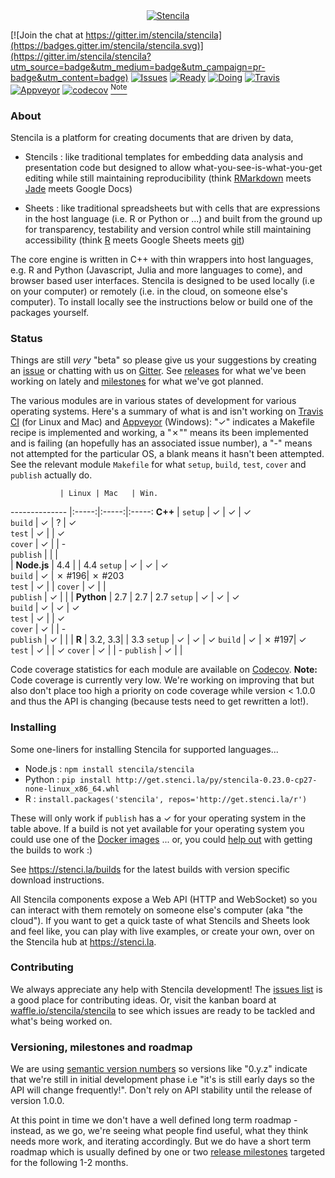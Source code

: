 <div align="center">
	<a href="https://stenci.la/about">
		<img src="http://static.stenci.la/img/logo-name-tagline-500.png" alt="Stencila" style="max-width:200px">
	</a>
</div>

[![Join the chat at https://gitter.im/stencila/stencila](https://badges.gitter.im/stencila/stencila.svg)](https://gitter.im/stencila/stencila?utm_source=badge&utm_medium=badge&utm_campaign=pr-badge&utm_content=badge)
[![Issues](https://img.shields.io/github/issues-raw/badges/shields.svg)](http://waffle.io/stencila/stencila)
[![Ready](https://badge.waffle.io/stencila/stencila.svg?label=1+-+Ready&title=ready)](http://waffle.io/stencila/stencila)
[![Doing](https://badge.waffle.io/stencila/stencila.svg?label=2+-+Doing&title=doing)](http://waffle.io/stencila/stencila)
[![Travis](https://travis-ci.org/stencila/stencila.svg?branch=master)](https://travis-ci.org/stencila/stencila)
[![Appveyor](https://ci.appveyor.com/api/projects/status/github/stencila/stencila?branch=master&svg=true)](https://ci.appveyor.com/project/nokome/stencila)
[![codecov](https://codecov.io/gh/stencila/stencila/branch/master/graph/badge.svg)](https://codecov.io/gh/stencila/stencila) <a href="#codecov-note"><sup>Note</sup></a>

### About

Stencila is a platform for creating documents that are driven by data,

- Stencils : like traditional templates for embedding data analysis and presentation code but designed to allow what-you-see-is-what-you-get editing while still maintaining reproducibility (think [RMarkdown](http://rmarkdown.rstudio.com/) meets [Jade](http://jade-lang.com/) meets Google Docs)

- Sheets : like traditional spreadsheets but with cells that are expressions in the host language (i.e. R or Python or ...) and built from the ground up for transparency, testability and version control while still maintaining accessibility (think [R](https://www.r-project.org/) meets Google Sheets meets [git](https://git-scm.com/))

The core engine is written in C++ with thin wrappers into host languages, e.g. R and Python (Javascript, Julia and more languages to come), and browser based user interfaces. Stencila is designed to be used locally (i.e on your computer) or remotely (i.e. in the cloud, on someone else's computer). To install locally see the instructions below or build one of the packages yourself.

### Status

Things are still *very* "beta" so please give us your suggestions by creating an [issue](https://github.com/stencila/stencila/issues) or chatting with us on [Gitter](https://gitter.im/stencila/stencila). See [releases](https://github.com/stencila/stencila/releases) for what we've been working on lately and [milestones](https://github.com/stencila/stencila/milestones) for what we've got planned.

The various modules are in various states of development for various operating systems. Here's a summary of what is and isn't working on [Travis CI](https://travis-ci.org/stencila/stencila) (for Linux and Mac) and [Appveyor](https://ci.appveyor.com/project/nokome/stencila) (Windows): "✓" indicates a Makefile recipe is implemented and working, a "✗"" means its been implemented and is failing (an hopefully has an associated issue number), a "-" means not attempted for the particular OS, a blank means it hasn't been attempted. See the relevant module `Makefile` for what `setup`, `build`, `test`, `cover` and `publish` actually do. 

               | Linux | Mac   | Win. 
-------------- |:-----:|:-----:|:-----:
**C++**        |
`setup`        | ✓     | ✓     | ✓     
`build`        | ✓     | ?     | ✓     
`test`         | ✓     |       | ✓     
`cover`        | ✓     |       | -     
`publish`      |       |       |       
               |
**Node.js**    | 4.4   |       | 4.4
`setup`        | ✓     | ✓     | ✓     
`build`        | ✓     | ✗ #196| ✗ #203     
`test`         | ✓     |       |
`cover`        | ✓     |       |      
`publish`      | ✓     |       | 
               |
**Python**     | 2.7   | 2.7   | 2.7
`setup`        | ✓     | ✓     | ✓     
`build`        | ✓     | ✓     | ✓     
`test`         | ✓     |       | ✓     
`cover`        | ✓     |       | -     
`publish`      | ✓     |       | 
               |
**R**          | 3.2, 3.3|     | 3.3
`setup`        | ✓     | ✓     | ✓
`build`        | ✓     | ✗ #197| ✓
`test`         | ✓     |       | ✓
`cover`        | ✓     |       | -
`publish`      | ✓     |       |


Code coverage statistics for each module are available on [Codecov](https://codecov.io/gh/stencila/stencila). <b name="codecov-note">Note: </b> Code coverage is currently very low. We're working on improving that but also don't place too high a priority on code coverage while version < 1.0.0 and thus the API is changing (because tests need to get rewritten a lot!).

### Installing

Some one-liners for installing Stencila for supported languages...

- Node.js : `npm install stencila/stencila`
- Python : `pip install http://get.stenci.la/py/stencila-0.23.0-cp27-none-linux_x86_64.whl`
- R : `install.packages('stencila', repos='http://get.stenci.la/r')`

These will only work if `publish` has a ✓ for your operating system in the table above. If a build is not yet available for your operating system you could use one of the [Docker images](docker) ... or, you could [help out](#contributing) with getting the builds to work :)

See https://stenci.la/builds for the latest builds with version specific download instructions.

All Stencila components expose a Web API (HTTP and WebSocket) so you can interact with them remotely on someone else's computer (aka "the cloud"). If you want to get a quick taste of what Stencils and Sheets look and feel like, you can play with live examples, or create your own, over on the Stencila hub at https://stenci.la.

### Contributing

We always appreciate any help with Stencila development! The [issues list](https://github.com/stencila/stencila/issues) is a good place for contributing ideas. Or, visit the kanban board at [waffle.io/stencila/stencila](https://waffle.io/stencila/stencila) to see which issues are ready to be tackled and what's being worked on.

### Versioning, milestones and roadmap

We are using [semantic version numbers](http://semver.org/) so versions like "0.y.z" indicate that we're still in initial development phase i.e "it's is still early days so the API will change frequently!". Don't rely on API stability until the release of version 1.0.0.

At this point in time we don't have a well defined long term roadmap - instead, as we go, we're seeing what people find useful, what they think needs more work, and iterating accordingly. But we do have a short term roadmap which is usually defined by one or two [release milestones](https://github.com/stencila/stencila/milestones) targeted for the following 1-2 months.
